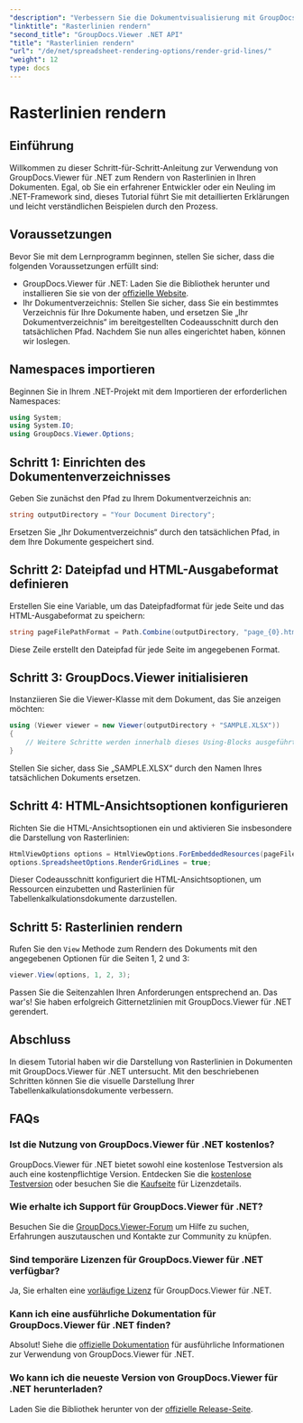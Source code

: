 ```yaml
---
"description": "Verbessern Sie die Dokumentvisualisierung mit GroupDocs.Viewer für .NET. Rendern Sie mühelos Rasterlinien. Jetzt kostenlos testen!"
"linktitle": "Rasterlinien rendern"
"second_title": "GroupDocs.Viewer .NET API"
"title": "Rasterlinien rendern"
"url": "/de/net/spreadsheet-rendering-options/render-grid-lines/"
"weight": 12
type: docs
---
```

# Rasterlinien rendern

## Einführung
Willkommen zu dieser Schritt-für-Schritt-Anleitung zur Verwendung von GroupDocs.Viewer für .NET zum Rendern von Rasterlinien in Ihren Dokumenten. Egal, ob Sie ein erfahrener Entwickler oder ein Neuling im .NET-Framework sind, dieses Tutorial führt Sie mit detaillierten Erklärungen und leicht verständlichen Beispielen durch den Prozess.
## Voraussetzungen
Bevor Sie mit dem Lernprogramm beginnen, stellen Sie sicher, dass die folgenden Voraussetzungen erfüllt sind:
- GroupDocs.Viewer für .NET: Laden Sie die Bibliothek herunter und installieren Sie sie von der [offizielle Website](https://releases.groupdocs.com/viewer/net/).
- Ihr Dokumentverzeichnis: Stellen Sie sicher, dass Sie ein bestimmtes Verzeichnis für Ihre Dokumente haben, und ersetzen Sie „Ihr Dokumentverzeichnis“ im bereitgestellten Codeausschnitt durch den tatsächlichen Pfad.
Nachdem Sie nun alles eingerichtet haben, können wir loslegen.
## Namespaces importieren
Beginnen Sie in Ihrem .NET-Projekt mit dem Importieren der erforderlichen Namespaces:
```csharp
using System;
using System.IO;
using GroupDocs.Viewer.Options;
```
## Schritt 1: Einrichten des Dokumentenverzeichnisses
Geben Sie zunächst den Pfad zu Ihrem Dokumentverzeichnis an:
```csharp
string outputDirectory = "Your Document Directory";
```
Ersetzen Sie „Ihr Dokumentverzeichnis“ durch den tatsächlichen Pfad, in dem Ihre Dokumente gespeichert sind.
## Schritt 2: Dateipfad und HTML-Ausgabeformat definieren
Erstellen Sie eine Variable, um das Dateipfadformat für jede Seite und das HTML-Ausgabeformat zu speichern:
```csharp
string pageFilePathFormat = Path.Combine(outputDirectory, "page_{0}.html");
```
Diese Zeile erstellt den Dateipfad für jede Seite im angegebenen Format.
## Schritt 3: GroupDocs.Viewer initialisieren
Instanziieren Sie die Viewer-Klasse mit dem Dokument, das Sie anzeigen möchten:
```csharp
using (Viewer viewer = new Viewer(outputDirectory + "SAMPLE.XLSX"))
{
    // Weitere Schritte werden innerhalb dieses Using-Blocks ausgeführt.
}
```
Stellen Sie sicher, dass Sie „SAMPLE.XLSX“ durch den Namen Ihres tatsächlichen Dokuments ersetzen.
## Schritt 4: HTML-Ansichtsoptionen konfigurieren
Richten Sie die HTML-Ansichtsoptionen ein und aktivieren Sie insbesondere die Darstellung von Rasterlinien:
```csharp
HtmlViewOptions options = HtmlViewOptions.ForEmbeddedResources(pageFilePathFormat);
options.SpreadsheetOptions.RenderGridLines = true;
```
Dieser Codeausschnitt konfiguriert die HTML-Ansichtsoptionen, um Ressourcen einzubetten und Rasterlinien für Tabellenkalkulationsdokumente darzustellen.
## Schritt 5: Rasterlinien rendern
Rufen Sie den `View` Methode zum Rendern des Dokuments mit den angegebenen Optionen für die Seiten 1, 2 und 3:
```csharp
viewer.View(options, 1, 2, 3);
```
Passen Sie die Seitenzahlen Ihren Anforderungen entsprechend an.
Das war's! Sie haben erfolgreich Gitternetzlinien mit GroupDocs.Viewer für .NET gerendert.
## Abschluss
In diesem Tutorial haben wir die Darstellung von Rasterlinien in Dokumenten mit GroupDocs.Viewer für .NET untersucht. Mit den beschriebenen Schritten können Sie die visuelle Darstellung Ihrer Tabellenkalkulationsdokumente verbessern.
## FAQs
### Ist die Nutzung von GroupDocs.Viewer für .NET kostenlos?
GroupDocs.Viewer für .NET bietet sowohl eine kostenlose Testversion als auch eine kostenpflichtige Version. Entdecken Sie die [kostenlose Testversion](https://releases.groupdocs.com/) oder besuchen Sie die [Kaufseite](https://purchase.groupdocs.com/buy) für Lizenzdetails.
### Wie erhalte ich Support für GroupDocs.Viewer für .NET?
Besuchen Sie die [GroupDocs.Viewer-Forum](https://forum.groupdocs.com/c/viewer/9) um Hilfe zu suchen, Erfahrungen auszutauschen und Kontakte zur Community zu knüpfen.
### Sind temporäre Lizenzen für GroupDocs.Viewer für .NET verfügbar?
Ja, Sie erhalten eine [vorläufige Lizenz](https://purchase.groupdocs.com/temporary-license/) für GroupDocs.Viewer für .NET.
### Kann ich eine ausführliche Dokumentation für GroupDocs.Viewer für .NET finden?
Absolut! Siehe die [offizielle Dokumentation](https://tutorials.groupdocs.com/viewer/net/) für ausführliche Informationen zur Verwendung von GroupDocs.Viewer für .NET.
### Wo kann ich die neueste Version von GroupDocs.Viewer für .NET herunterladen?
Laden Sie die Bibliothek herunter von der [offizielle Release-Seite](https://releases.groupdocs.com/viewer/net/).